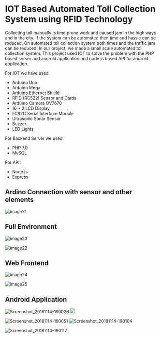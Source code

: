 # IOT Based Automated Toll Collection System using RFID Technology

Collecting toll manually is time prune work and caused jam in the high ways and in the city. If the system can be automated then time and hassle can be reduced. On automated toll collection system both times and the traffic jam can be reduced. In our project, we made a small scale automated toll collection system. This project used IOT to solve the problem with the PHP based server and android application and node js based API for android application.

For IOT we have used

* Arduino Uno
* Arduino Mega
* Arduino Ethernet Shield
* RFID (RC522) Sensor and Cards
* Arduino Camera OV7670
* 16 * 2 LCD Display
* IIC/I2C Serial Interface Module
* Ultrasonic Sonar Sensor
* Buzzer
* LED Lights

For Backend Server we used:

* PHP 7.0
* MySQL

For API:

* Node.js
* Express

## Ardino Connection with sensor and other elements

![image21](/Users/fahim/Projects/toll_management_iot/assets/image21.png)

##  Full Environment

![image23](/Users/fahim/Projects/toll_management_iot/assets/image23.png)

![image22](/Users/fahim/Projects/toll_management_iot/assets/image22.jpeg)

## Web Frontend

![image24](/Users/fahim/Projects/toll_management_iot/assets/image24.png)

![image25](/Users/fahim/Projects/toll_management_iot/assets/image25.png)

## Android Application

![Screenshot_20181114-190026](/Users/fahim/Projects/toll_management_iot/assets/Screenshot_20181114-190026.png) ![](/Users/fahim/Projects/toll_management_iot/assets/Screenshot_20181114-190040.png)

![Screenshot_20181114-190051](/Users/fahim/Projects/toll_management_iot/assets/Screenshot_20181114-190051.png) ![Screenshot_20181114-190104](/Users/fahim/Projects/toll_management_iot/assets/Screenshot_20181114-190104.png)

![Screenshot_20181114-190112](/Users/fahim/Projects/toll_management_iot/assets/Screenshot_20181114-190112.png) 



